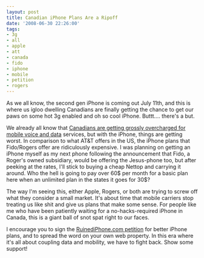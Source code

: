 ```yaml
---
layout: post
title: Canadian iPhone Plans Are a Ripoff
date: '2008-06-30 22:26:00'
tags:
- 3g
- all
- apple
- att
- canada
- fido
- iphone
- mobile
- petition
- rogers
---
```


As we all know, the second gen iPhone is coming out July 11th, and this is where us igloo dwelling Canadians are finally getting the chance to get our paws on some hot 3g enabled and oh so cool iPhone. Buttt.... there's a but.

We already all know that <a href="http://www.thomaspurves.com/2007/04/09/canada-worse-than-3rd-world-countries-when-it-comes-to-mobile-data-access/">Canadians are getting grossly overcharged for mobile voice and data</a> services, but with the iPhone, things are getting worst. In comparison to what AT&amp;T offers in the US, the iPhone plans that Fido/Rogers offer are ridiculously expensive. I was planning on getting an iPhone myself as my next phone following the announcement that Fido, a Roger's owned subsidiary, would be offering the Jesus-phone too, but after peeking at the rates, I'll stick to buying a cheap Nettop and carrying it around. Who the hell is going to pay over 60$ per month for a basic plan here when an unlimited plan in the states it goes for 30$?

The way I'm seeing this, either Apple, Rogers, or both are trying to screw off what they consider a small market. It's about time that mobile carriers stop treating us like shit and give us plans that make some sense. For people like me who have been patiently waiting for a no-hacks-required iPhone in Canada, this is a giant ball of snot spat right to our faces.

I encourage you to sign the <a href="http://www.ruinediphone.com/index.php">RuinediPhone.com petition</a> for better iPhone plans, and to spread the word on your own web property. In this era where it's all about coupling data and mobility, we have to fight back. Show some support!